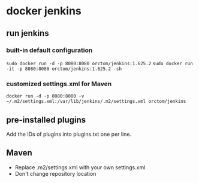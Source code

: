 # docker jenkins

## run jenkins

### built-in default configuration
```sudo docker run -d -p 8080:8080 orctom/jenkins:1.625.2```
```sudo docker run -it -p 8080:8080 orctom/jenkins:1.625.2 -sh```

### customized settings.xml for Maven
```docker run -d -p 8080:8080 -v ~/.m2/settings.xml:/var/lib/jenkins/.m2/settings.xml orctom/jenkins```

## pre-installed plugins
Add the IDs of plugins into plugins.txt one per line.

## Maven
 * Replace .m2/settings.xml with your own settings.xml
 * Don't change repository location